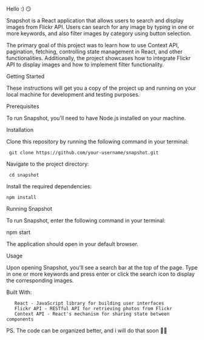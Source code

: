 Hello :)  😏 

Snapshot is a React application that allows users to search and display images from Flickr API. 
Users can search for any image by typing in one or more keywords, 
and also filter images by category using button selection.

The primary goal of this project was to learn how to use Context API, pagination, fetching, controlling state management in React, and other functionalities. 
Additionally, the project showcases how to integrate Flickr API to display images and how to implement filter functionality.

Getting Started

These instructions will get you a copy of the project up and running on your local machine for development and testing purposes.

Prerequisites

To run Snapshot, you'll need to have Node.js installed on your machine.

Installation

Clone this repository by running the following command in your terminal:

     git clone https://github.com/your-username/snapshot.git
    
Navigate to the project directory:

     cd snapshot
    
Install the required dependencies:

    npm install
    
Running Snapshot

To run Snapshot, enter the following command in your terminal:

  npm start
  
The application should open in your default browser.

Usage

Upon opening Snapshot, you'll see a search bar at the top of the page. 
Type in one or more keywords and press enter or click the search icon to display the corresponding images.


Built With:

       React - JavaScript library for building user interfaces
       Flickr API - RESTful API for retrieving photos from Flickr
       Context API - React's mechanism for sharing state between components
  
PS. The code can be organized better, and i will do that soon 🤫😎
